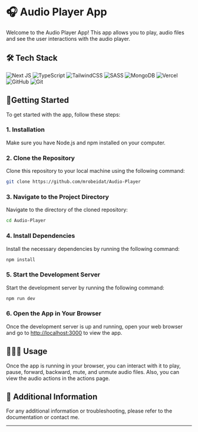 # 🎧 Audio Player App

Welcome to the Audio Player App! This app allows you to play, audio files and see the user interactions with the audio player.

## 🛠 Tech Stack

![Next JS](https://img.shields.io/badge/Next-black?style=for-the-badge&logo=next.js&logoColor=white)
![TypeScript](https://img.shields.io/badge/typescript-%23007ACC.svg?style=for-the-badge&logo=typescript&logoColor=white)
![TailwindCSS](https://img.shields.io/badge/tailwindcss-0EA5E9.svg?style=for-the-badge&logo=tailwind-css&logoColor=white)
![SASS](https://img.shields.io/badge/SASS-hotpink.svg?style=for-the-badge&logo=SASS&logoColor=white)
![MongoDB](https://img.shields.io/badge/MongoDB-%234ea94b.svg?style=for-the-badge&logo=mongodb&logoColor=white)
![Vercel](https://img.shields.io/badge/vercel-%23000000.svg?style=for-the-badge&logo=vercel&logoColor=white)
![GitHub](https://img.shields.io/badge/github-%23121011.svg?style=for-the-badge&logo=github&logoColor=white)
![Git](https://img.shields.io/badge/git-%23F05033.svg?style=for-the-badge&logo=git&logoColor=white)

## 🚀Getting Started

To get started with the app, follow these steps:

### 1. Installation

Make sure you have Node.js and npm installed on your computer.

### 2. Clone the Repository

Clone this repository to your local machine using the following command:

```bash
git clone https://github.com/mrobeidat/Audio-Player
```

### 3. Navigate to the Project Directory

Navigate to the directory of the cloned repository:

```bash
cd Audio-Player
```

### 4. Install Dependencies

Install the necessary dependencies by running the following command:

```bash
npm install
```

### 5. Start the Development Server

Start the development server by running the following command:

```bash
npm run dev
```

### 6. Open the App in Your Browser

Once the development server is up and running, open your web browser and go to [http://localhost:3000](http://localhost:3000) to view the app.

## 👨🏼‍💻 Usage

Once the app is running in your browser, you can interact with it to play, pause, forward, backward, mute, and unmute audio files. Also, you can view the audio actions in the actions page.

## 💎 Additional Information

For any additional information or troubleshooting, please refer to the documentation or contact me.

---
